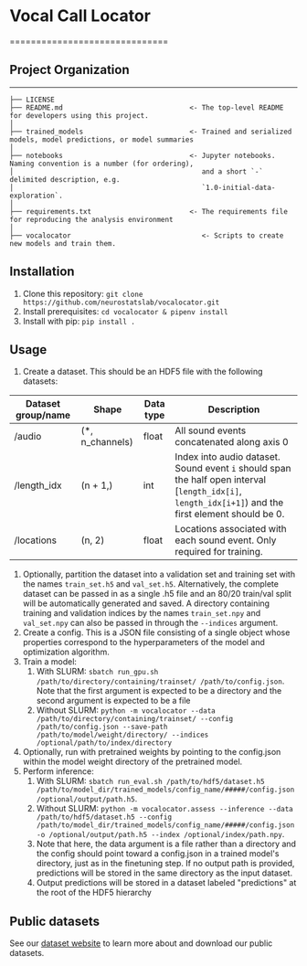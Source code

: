 # Vocal Call Locator
==============================

## Project Organization
------------

    ├── LICENSE
    ├── README.md                               <- The top-level README for developers using this project.
    │
    ├── trained_models                          <- Trained and serialized models, model predictions, or model summaries
    │
    ├── notebooks                               <- Jupyter notebooks. Naming convention is a number (for ordering),
    │                                              and a short `-` delimited description, e.g.
    │                                              `1.0-initial-data-exploration`.
    │
    ├── requirements.txt                        <- The requirements file for reproducing the analysis environment
    │
    ├── vocalocator                                <- Scripts to create new models and train them.


## Installation
1. Clone this repository: `git clone https://github.com/neurostatslab/vocalocator.git`
2. Install prerequisites: `cd vocalocator & pipenv install`
3. Install with pip: `pip install .`

## Usage
1. Create a dataset. This should be an HDF5 file with the following datasets:

| Dataset group/name | Shape             | Data type | Description                                                                                                                                    |
|--------------------|-------------------|-----------|------------------------------------------------------------------------------------------------------------------------------------------------|
| /audio     | (*, n_channels) | float     | All sound events concatenated along axis 0                                                                                                     |
| /length_idx           | (n + 1,)          | int       | Index into audio dataset. Sound event `i` should span the half open interval [`length_idx[i]`, `length_idx[i+1]`) and the first element should be 0. |
| /locations         | (n, 2)            | float     | Locations associated with each sound event. Only required for training.                                                                        |
1. Optionally, partition the dataset into a validation set and training set with the names `train_set.h5` and `val_set.h5`. Alternatively, the complete dataset can be passed in as a single .h5 file and an 80/20 train/val split will be automatically generated and saved. A directory containing training and validation indices by the names `train_set.npy` and `val_set.npy` can also be passed in through the `--indices` argument.
2. Create a config. This is a JSON file consisting of a single object whose properties correspond to the hyperparameters of the model and optimization algorithm.
3. Train a model:
   1. With SLURM: `sbatch run_gpu.sh /path/to/directory/containing/trainset/ /path/to/config.json`. Note that the first argument is expected to be a directory and the second argument is expected to be a file
   2. Without SLURM: `python -m vocalocator --data /path/to/directory/containing/trainset/ --config /path/to/config.json --save-path /path/to/model/weight/directory/ --indices /optional/path/to/index/directory`
4. Optionally, run with pretrained weights by pointing to the config.json within the model weight directory of the pretrained model.
5. Perform inference:
   1. With SLURM: `sbatch run_eval.sh /path/to/hdf5/dataset.h5 /path/to/model_dir/trained_models/config_name/#####/config.json /optional/output/path.h5`. 
   2. Without SLURM: `python -m vocalocator.assess --inference --data /path/to/hdf5/dataset.h5 --config /path/to/model_dir/trained_models/config_name/#####/config.json -o /optional/output/path.h5 --index /optional/index/path.npy`.
   3. Note that here, the data argument is a file rather than a directory and the config should point toward a config.json in a trained model's directory, just as in the finetuning step. If no output path is provided, predictions will be stored in the same directory as the input dataset.
   4. Output predictions will be stored in a dataset labeled "predictions" at the root of the HDF5 hierarchy

## Public datasets
See our [dataset website](https://users.flatironinstitute.org/~atanelus/) to learn more about and download our public datasets.